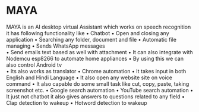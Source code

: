 # MAYA

MAYA is an AI desktop virtual Assistant which works on speech recognition it has following functionality like 
•	Chatbot 
•	Open and closing any application 
•	Searching any folder, document and file 
•	Automatic file managing 
•	Sends WhatsApp messages  
•	Send emails text based as well with attachment 
•	It can also integrate with Nodemcu esp8266 to automate home appliances 
•	By using this we can also control Android tv  
•	Its also works as translator 
•	Chrome automation 
•	It takes input in both English and Hindi Language 
•	It also open any website site on voice command 
•	It also capable do some small task like cut, copy, paste, taking screenshot etc. 
•	Google search automation 
•	YouTube search automation 
•	It just not chatbot it also gives answers to questions related to any field 
•	Clap detection to wakeup 
•	Hotword detection to wakeup 
